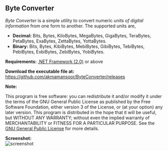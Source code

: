 Byte Converter
---
_Byte Converter_ is a simple utility to convert numeric _units of digital information_ from one form to another.
The supported units are,

* __Decimal:__ Bits, Bytes, KiloBytes, MegaBytes, GigaBytes, TeraBytes, PetaBytes, ExaBytes, ZettaBytes, YottaBytes.
* __Binary:__  Bits, Bytes, KibiBytes, MebiBytes, GibiBytes, TebiBytes, PebiBytes, ExbiBytes, ZebiBytes, YobiBytes.

__Requirements:__  [.NET Framework (2.0)](http://www.softpedia.com/get/Others/Signatures-Updates/Microsoft-NET-Framework-Service-Pack.shtml) or above

__Download the executable file at:__ https://github.com/akmamansoor/ByteConverter/releases

__Note:__
>
This program is free software: you can redistribute it and/or modify
it under the terms of the GNU General Public License as published by
the Free Software Foundation, either version 3 of the License, or
(at your option) any later version.
This program is distributed in the hope that it will be useful,
but WITHOUT ANY WARRANTY; without even the implied warranty of
MERCHANTABILITY or FITNESS FOR A PARTICULAR PURPOSE. See the
[GNU General Public License](http://www.gnu.org/licenses/gpl-3.0-standalone.html) for more details.  
  
__Screenshot:__  
![screenshot](https://cloud.githubusercontent.com/assets/6729363/4782071/11fa94fc-5cd9-11e4-9def-824356affbe1.gif)
